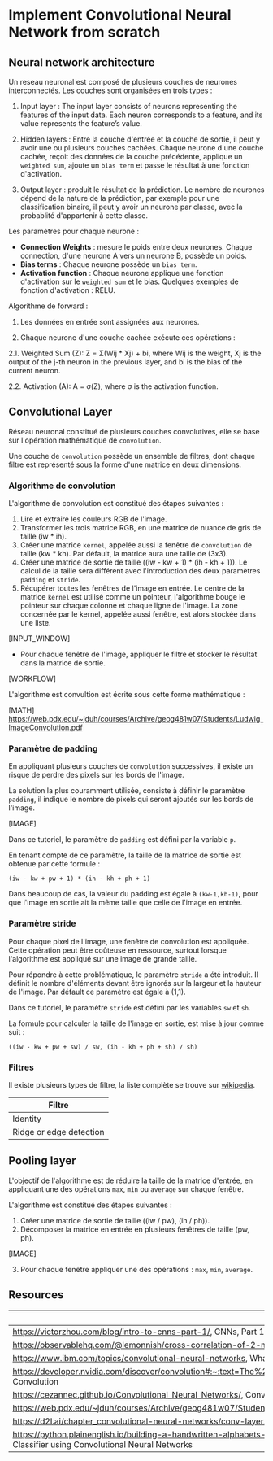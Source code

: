 # Implement Convolutional Neural Network from scratch

## Neural network architecture

Un reseau neuronal est composé de plusieurs couches de neurones interconnectés. Les couches sont organisées en trois types :

1. Input layer : The input layer consists of neurons representing the features of the input data. Each neuron corresponds to a feature, and its value represents the feature’s value.

2. Hidden layers : Entre la couche d'entrée et la couche de sortie, il peut y avoir une ou plusieurs couches cachées. Chaque neurone d'une couche cachée, reçoit des données de la couche précédente, applique un `weighted sum`, ajoute un `bias term` et passe le résultat à une fonction d'activation.

3. Output layer : produit le résultat de la prédiction. Le nombre de neurones dépend de la nature de la prédiction, par exemple pour une classification binaire, il peut y avoir un neurone par classe, avec la probablité d'appartenir à cette classe.

Les paramètres pour chaque neurone :

* **Connection Weights** : mesure le poids entre deux neurones. Chaque connection, d'une neurone A vers un neurone B, possède un poids.
* **Bias terms** : Chaque neurone possède un `bias term`. 
* **Activation function** : Chaque neurone applique une fonction d'activation sur le `weighted sum` et le bias. Quelques exemples de fonction d'activation : RELU.

Algorithme de forward :
1. Les données en entrée sont assignées aux neurones.

2. Chaque neurone d'une couche cachée exécute ces opérations :

2.1. Weighted Sum (Z): Z = Σ(Wij * Xj) + bi, where Wij is the weight, Xj is the output of the j-th neuron in the previous layer, and bi is the bias of the current neuron.

2.2. Activation (A): A = σ(Z), where σ is the activation function.

## Convolutional Layer

Réseau neuronal constitué de plusieurs couches convolutives, elle se base sur l'opération mathématique de `convolution`.

Une couche de `convolution` possède un ensemble de filtres, dont chaque filtre est représenté sous la forme d'une matrice en deux dimensions.

### Algorithme de convolution

L'algorithme de convolution est constitué des étapes suivantes :
1. Lire et extraire les couleurs RGB de l'image.
2. Transformer les trois matrice RGB, en une matrice de nuance de gris de taille (iw * ih).
3. Créer une matrice `kernel`, appelée aussi la fenêtre de `convolution` de taille (kw * kh). Par défault, la matrice aura une taille de (3x3).
4. Créer une matrice de sortie de taille ((iw - kw + 1) * (ih - kh + 1)). Le calcul de la taille sera différent avec l'introduction des deux paramètres `padding` et `stride`.
5. Récupérer toutes les fenêtres de l'image en entrée. Le centre de la matrice `kernel` est utilisé comme un pointeur, l'algorithme bouge le pointeur sur chaque colonne et chaque ligne de l'image. La zone concernée par le kernel, appelée aussi fenêtre, est alors stockée dans une liste.

[INPUT_WINDOW]

* Pour chaque fenêtre de l'image, appliquer le filtre et stocker le résultat dans la matrice de sortie.

[WORKFLOW]

L'algorithme est convultion est écrite sous cette forme mathématique :

[MATH] https://web.pdx.edu/~jduh/courses/Archive/geog481w07/Students/Ludwig_ImageConvolution.pdf

### Paramètre de padding

En appliquant plusieurs couches de `convolution` successives, il existe un risque de perdre des pixels sur les bords de l'image.

La solution la plus couramment utilisée, consiste à définir le paramètre `padding`, il indique le nombre de pixels qui seront ajoutés sur les bords de l'image.

[IMAGE]

Dans ce tutoriel, le paramètre de `padding` est défini par la variable `p`.

En tenant compte de ce paramètre, la taille de la matrice de sortie est obtenue par cette formule :

```
(iw - kw + pw + 1) * (ih - kh + ph + 1)
```

Dans beaucoup de cas, la valeur du padding est égale à `(kw-1,kh-1)`, pour que l'image en sortie ait la même taille que celle de l'image en entrée.

### Paramètre stride

Pour chaque pixel de l'image, une fenêtre de convolution est appliquée.
Cette opération peut être coûteuse en ressource, surtout lorsque l'algorithme est appliqué sur une image de grande taille.

Pour répondre à cette problématique, le paramètre `stride` a été introduit. Il définit le nombre d'éléments devant être ignorés sur la largeur et la hauteur de l'image. Par défault ce paramètre est égale à (1,1).

Dans ce tutoriel, le paramètre `stride` est défini par les variables `sw` et `sh`.

La formule pour calculer la taille de l'image en sortie, est mise à jour comme suit :

```
((iw - kw + pw + sw) / sw, (ih - kh + ph + sh) / sh)
```

### Filtres

Il existe plusieurs types de filtre, la liste complète se trouve sur [wikipedia](https://en.wikipedia.org/wiki/Kernel_(image_processing)).

| Filtre   | 
| -------- |
| Identity | 
| Ridge or edge detection |


## Pooling layer

L'objectif de l'algorithme est de réduire la taille de la matrice d'entrée, en appliquant une des opérations `max`, `min` ou `average` sur chaque fenêtre.


L'algorithme est constitué des étapes suivantes :
1. Créer une matrice de sortie de taille ((iw / pw), (ih / ph)).
2. Décomposer la matrice en entrée en plusieurs fenêtres de taille (pw, ph).

[IMAGE]

3. Pour chaque fenêtre appliquer une des opérations : `max`, `min`, `average`.



## Resources

| Link |
| ---- |
| https://victorzhou.com/blog/intro-to-cnns-part-1/, CNNs, Part 1: An Introduction to Convolutional Neural Networks |
| https://observablehq.com/@lemonnish/cross-correlation-of-2-matrices, Cross-correlation of 2 matrices |
| https://www.ibm.com/topics/convolutional-neural-networks, What are convolutional neural networks? |
| https://developer.nvidia.com/discover/convolution#:~:text=The%20convolution%20algorithm%20is%20often,convolution%20operation%20is%20called%20deconvolution., Convolution |
| https://cezannec.github.io/Convolutional_Neural_Networks/, Convolutional Neural Networks |
| https://web.pdx.edu/~jduh/courses/Archive/geog481w07/Students/Ludwig_ImageConvolution.pdf |
| https://d2l.ai/chapter_convolutional-neural-networks/conv-layer.html#fig-correlation, Convolutions for image |
| https://python.plainenglish.io/building-a-handwritten-alphabets-classifier-using-convolutional-neural-networks-2f84a47eb3ec, Building a Handwritten Alphabets Classifier using Convolutional Neural Networks |